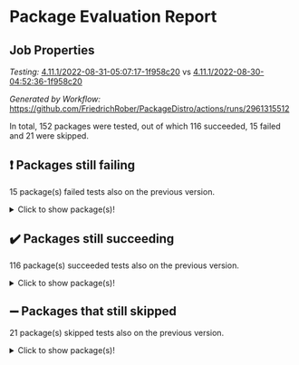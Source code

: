 # Package Evaluation Report

## Job Properties

*Testing:* [4.11.1/2022-08-31-05:07:17-1f958c20](https://github.com/FriedrichRober/PackageDistro/blob/data/reports/4.11.1/2022-08-31-05:07:17-1f958c20) vs [4.11.1/2022-08-30-04:52:36-1f958c20](https://github.com/FriedrichRober/PackageDistro/blob/data/reports/4.11.1/2022-08-30-04:52:36-1f958c20)

*Generated by Workflow:* https://github.com/FriedrichRober/PackageDistro/actions/runs/2961315512

In total, 152 packages were tested, out of which 116 succeeded, 15 failed and 21 were skipped.

## :exclamation: Packages still failing

15 package(s) failed tests also on the previous version.<details> <summary>Click to show package(s)!</summary>

- atlasrep 2.1.2 <br>
- ctbllib 1.3.3 <br>
- cvec 2.7.5 <br>
- fining 1.4.1 <br>
- francy 1.2.4 <br>
- hap 1.38 <br>
- normalizinterface 1.3.2 <br>
- orb 4.8.4 <br>
- packagemanager 1.2 <br>
- recog 1.3.2 <br>
- semigroups 4.0.0 <br>
- transgrp 3.6.1 <br>
- unitlib 4.0.0 <br>
- wedderga 4.10.1 <br>
- yangbaxter 0.9.0 <br>
</details>

## :heavy_check_mark: Packages still succeeding

116 package(s) succeeded tests also on the previous version.<details> <summary>Click to show package(s)!</summary>

- ace 5.4 <br>
- aclib 1.3.2 <br>
- agt 0.2 <br>
- alnuth 3.2.0 <br>
- anupq 3.2.6 <br>
- autodoc 2022.03.10 <br>
- automata 1.15 <br>
- automgrp 1.3.2 <br>
- autpgrp 1.10.2 <br>
- cap 2022.03-08 <br>
- caratinterface 2.3.3 <br>
- cddinterface 2020.06.24 <br>
- circle 1.6.4 <br>
- cohomolo 1.6.10 <br>
- congruence 1.2.3 <br>
- crime 1.6 <br>
- crisp 1.4.5 <br>
- crypting 0.10 <br>
- cryst 4.1.24 <br>
- crystcat 1.1.9 <br>
- cubefree 1.19 <br>
- curlinterface 2.2.2 <br>
- datastructures 0.2.7 <br>
- deepthought 1.0.5 <br>
- design 1.7 <br>
- difsets 2.3.1 <br>
- digraphs 1.5.2 <br>
- edim 1.3.5 <br>
- example 4.3.0 <br>
- factint 1.6.3 <br>
- ferret 1.0.7 <br>
- fga 1.4.0 <br>
- float 1.0.3 <br>
- format 1.4.3 <br>
- forms 1.2.7 <br>
- fplsa 1.2.5 <br>
- fr 2.4.8 <br>
- fwtree 1.3 <br>
- gbnp 1.0.5 <br>
- generalizedmorphismsforcap 2022.03-03 <br>
- genss 1.6.6 <br>
- gradedringforhomalg 2022.03-01 <br>
- grape 4.8.5 <br>
- groupoids 1.69 <br>
- grpconst 2.6.2 <br>
- guarana 0.96.3 <br>
- guava 3.15 <br>
- hapcryst 0.1.14 <br>
- hecke 1.5.3 <br>
- help 3.5 <br>
- idrel 2.43 <br>
- images 1.3.1 <br>
- intpic 0.2.4 <br>
- io 4.7.2 <br>
- irredsol 1.4.3 <br>
- json 2.1.0 <br>
- jupyterkernel 1.4.1 <br>
- jupyterviz 1.5.1 <br>
- kan 1.34 <br>
- kbmag 1.5.9 <br>
- laguna 3.9.4 <br>
- liealgdb 2.2.1 <br>
- liepring 1.9.2 <br>
- liering 2.4.2 <br>
- linearalgebraforcap 2022.03-06 <br>
- loops 3.4.1 <br>
- lpres 1.0.3 <br>
- majoranaalgebras 1.4 <br>
- mapclass 1.4.5 <br>
- matgrp 0.64 <br>
- modisom 2.5.1 <br>
- modulepresentationsforcap 2022.03-02 <br>
- monoidalcategories 2022.03-02 <br>
- nconvex 2020.11-04 <br>
- nilmat 1.4.1 <br>
- nock 1.5 <br>
- nq 2.5.8 <br>
- numericalsgps 1.3.0 <br>
- openmath 11.5.0 <br>
- patternclass 2.4.2 <br>
- permut 2.0.4 <br>
- polenta 1.3.10 <br>
- polymaking 0.8.6 <br>
- primgrp 3.4.1 <br>
- profiling 2.5.0 <br>
- qpa 1.33 <br>
- quagroup 1.8.3 <br>
- radiroot 2.9 <br>
- rcwa 4.6.4 <br>
- rds 1.8 <br>
- repndecomp 1.2.1 <br>
- repsn 3.1.0 <br>
- resclasses 4.7.2 <br>
- scscp 2.3.1 <br>
- sglppow 2.1 <br>
- sgpviz 0.999.5 <br>
- simpcomp 2.1.14 <br>
- singular 2020.12.18 <br>
- sla 1.5.3 <br>
- smallgrp 1.4.2 <br>
- smallsemi 0.6.13 <br>
- sonata 2.9.3 <br>
- sophus 1.25 <br>
- spinsym 1.5.2 <br>
- symbcompcc 1.3.2 <br>
- thelma 1.3 <br>
- tomlib 1.2.9 <br>
- toric 1.9.5 <br>
- ugaly 4.0.2 <br>
- unipot 1.5 <br>
- utils 0.72 <br>
- uuid 0.7 <br>
- walrus 0.9991 <br>
- xmod 2.86 <br>
- xmodalg 1.18 <br>
- zeromqinterface 0.13 <br>
</details>

## :heavy_minus_sign: Packages that still skipped

21 package(s) skipped tests also on the previous version.<details> <summary>Click to show package(s)!</summary>

- 4ti2interface 2022.03-01 <br>
- browse 1.8.14 <br>
- corelg 1.55 <br>
- examplesforhomalg 2022.03-01 <br>
- gapdoc 1.6.5 <br>
- gauss 2022.03-01 <br>
- gaussforhomalg 2022.03-01 <br>
- gradedmodules 2022.03-01 <br>
- homalg 2022.03-01 <br>
- homalgtocas 2022.03-01 <br>
- io_forhomalg 2022.03-01 <br>
- itc 1.5.1 <br>
- localizeringforhomalg 2022.03-01 <br>
- matricesforhomalg 2022.03-02 <br>
- modules 2022.03-01 <br>
- polycyclic 2.16 <br>
- ringsforhomalg 2022.03-01 <br>
- sco 2022.03-01 <br>
- toolsforhomalg 2022.03-01 <br>
- toricvarieties 2022.03.23 <br>
- xgap 4.31 <br>
</details>

